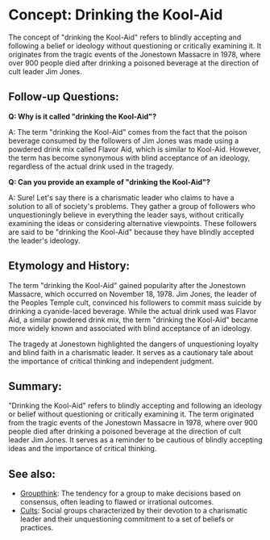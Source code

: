 # Concept: Drinking the Kool-Aid

The concept of "drinking the Kool-Aid" refers to blindly accepting and
following a belief or ideology without questioning or critically examining it.
It originates from the tragic events of the Jonestown Massacre in 1978, where
over 900 people died after drinking a poisoned beverage at the direction of
cult leader Jim Jones.

## Follow-up Questions:

**Q: Why is it called "drinking the Kool-Aid"?**

A: The term "drinking the Kool-Aid" comes from the fact that the poison
beverage consumed by the followers of Jim Jones was made using a powdered
drink mix called Flavor Aid, which is similar to Kool-Aid. However, the term
has become synonymous with blind acceptance of an ideology, regardless of the
actual drink used in the tragedy.

**Q: Can you provide an example of "drinking the Kool-Aid"?**

A: Sure! Let's say there is a charismatic leader who claims to have a solution
to all of society's problems. They gather a group of followers who unquestioningly
believe in everything the leader says, without critically examining the ideas
or considering alternative viewpoints. These followers are said to be "drinking
the Kool-Aid" because they have blindly accepted the leader's ideology.

## Etymology and History:

The term "drinking the Kool-Aid" gained popularity after the Jonestown Massacre,
which occurred on November 18, 1978. Jim Jones, the leader of the Peoples Temple
cult, convinced his followers to commit mass suicide by drinking a cyanide-laced
beverage. While the actual drink used was Flavor Aid, a similar powdered drink mix,
the term "drinking the Kool-Aid" became more widely known and associated with blind
acceptance of an ideology.

The tragedy at Jonestown highlighted the dangers of unquestioning loyalty and blind
faith in a charismatic leader. It serves as a cautionary tale about the importance
of critical thinking and independent judgment.

## Summary:

"Drinking the Kool-Aid" refers to blindly accepting and following an ideology or
belief without questioning or critically examining it. The term originated from the
tragic events of the Jonestown Massacre in 1978, where over 900 people died after
drinking a poisoned beverage at the direction of cult leader Jim Jones. It serves as
a reminder to be cautious of blindly accepting ideas and the importance of critical
thinking.

## See also:

- [Groupthink](?concept=groupthink&specialist_role=Historian&target_audience=General+public):
  The tendency for a group to make decisions based on consensus, often leading to
  flawed or irrational outcomes.
- [Cults](?concept=cults&specialist_role=Historian&target_audience=General+public):
  Social groups characterized by their devotion to a charismatic leader and their
  unquestioning commitment to a set of beliefs or practices.
